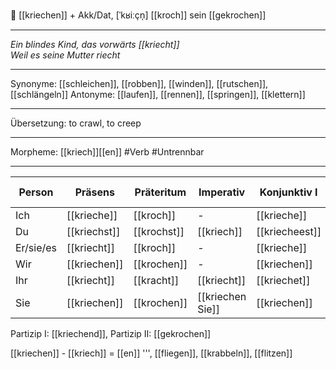 🐛 [[kriechen]] + Akk/Dat, [ˈkʁiːçn̩]
[[kroch]] 
sein [[gekrochen]]

---
*Ein blindes Kind, das vorwärts [[kriecht]]*  
*Weil es seine Mutter riecht*  



---
Synonyme: [[schleichen]], [[robben]], [[winden]], [[rutschen]], [[schlängeln]]
Antonyme: [[laufen]], [[rennen]], [[springen]], [[klettern]]

---
Übersetzung: to crawl, to creep

---
Morpheme: [[kriech]][[en]]
 #Verb  #Untrennbar

---

| Person    | Präsens               | Präteritum            | Imperativ         | Konjunktiv I           | Konjunktiv II           |
| --------- | --------------------- | --------------------- | ----------------- | ---------------------- | ----------------------- |
| Ich       | [[krieche]]           | [[kroch]]             | -                 | [[krieche]]            | [[kröche]]              |
| Du        | [[kriechst]]          | [[krochst]]           | [[kriech]]        | [[kriecheest]]         | [[kröchest]]            |
| Er/sie/es | [[kriecht]]           | [[kroch]]             | -                 | [[krieche]]            | [[kröche]]              |
| Wir       | [[kriechen]]          | [[krochen]]           | -                 | [[kriechen]]           | [[kröchen]]             |
| Ihr       | [[kriecht]]           | [[kracht]]            | [[kriecht]]       | [[kriechet]]           | [[kröchet]]             |
| Sie       | [[kriechen]]          | [[krochen]]           | [[kriechen Sie]]  | [[kriechen]]           | [[kröchen]]             |

Partizip I: [[kriechend]], Partizip II: [[gekrochen]]

[[kriechen]] - [[kriech]] = [[en]]
''', [[fliegen]], [[krabbeln]], [[flitzen]]